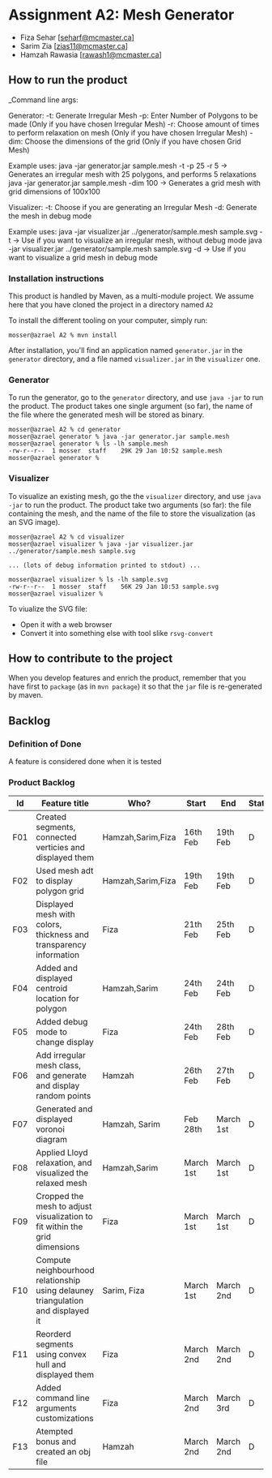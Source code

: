 # Assignment A2: Mesh Generator

  - Fiza Sehar [seharf@mcmaster.ca]
  - Sarim Zia [zias11@mcmaster.ca]
  - Hamzah Rawasia [rawash1@mcmaster.ca]

## How to run the product

_Command line args:

Generator:
-t: Generate Irregular Mesh
-p: Enter Number of Polygons to be made (Only if you have chosen Irregular Mesh)
-r: Choose amount of times to perform relaxation on mesh (Only if you have chosen Irregular Mesh)
-dim: Choose the dimensions of the grid (Only if you have chosen Grid Mesh)

Example uses:
java -jar generator.jar sample.mesh -t -p 25 -r 5    -> Generates an irregular mesh with 25 polygons, and performs 5 relaxations
java -jar generator.jar sample.mesh -dim 100  -> Generates a grid mesh with grid dimensions of 100x100

Visualizer:
-t: Choose if you are generating an Irregular Mesh
-d: Generate the mesh in debug mode

Example uses:
java -jar visualizer.jar ../generator/sample.mesh sample.svg  -t   -> Use if you want to visualize an irregular mesh, without debug mode
java -jar visualizer.jar ../generator/sample.mesh sample.svg -d   -> Use if you want to visualize a grid mesh in debug mode

### Installation instructions

This product is handled by Maven, as a multi-module project. We assume here that you have cloned the project in a directory named `A2`

To install the different tooling on your computer, simply run:

```
mosser@azrael A2 % mvn install
```

After installation, you'll find an application named `generator.jar` in the `generator` directory, and a file named `visualizer.jar` in the `visualizer` one. 

### Generator

To run the generator, go to the `generator` directory, and use `java -jar` to run the product. The product takes one single argument (so far), the name of the file where the generated mesh will be stored as binary.

```
mosser@azrael A2 % cd generator 
mosser@azrael generator % java -jar generator.jar sample.mesh
mosser@azrael generator % ls -lh sample.mesh
-rw-r--r--  1 mosser  staff    29K 29 Jan 10:52 sample.mesh
mosser@azrael generator % 
```

### Visualizer

To visualize an existing mesh, go the the `visualizer` directory, and use `java -jar` to run the product. The product take two arguments (so far): the file containing the mesh, and the name of the file to store the visualization (as an SVG image).

```
mosser@azrael A2 % cd visualizer 
mosser@azrael visualizer % java -jar visualizer.jar ../generator/sample.mesh sample.svg

... (lots of debug information printed to stdout) ...

mosser@azrael visualizer % ls -lh sample.svg
-rw-r--r--  1 mosser  staff    56K 29 Jan 10:53 sample.svg
mosser@azrael visualizer %
```
To viualize the SVG file:

  - Open it with a web browser
  - Convert it into something else with tool slike `rsvg-convert`

## How to contribute to the project

When you develop features and enrich the product, remember that you have first to `package` (as in `mvn package`) it so that the `jar` file is re-generated by maven.

## Backlog

### Definition of Done

A feature is considered done when it is tested

### Product Backlog

| Id | Feature title | Who? | Start | End | Status |
|:--:|---------------|------|-------|-----|--------|
|  F01  |  Created segments, connected verticies and displayed them |  Hamzah,Sarim,Fiza     | 16th Feb  |  19th Feb   |    D    |
|  F02  |  Used mesh adt to display polygon grid  |  Hamzah,Sarim,Fiza     | 19th Feb  |  19th Feb   |    D    |
|  F03  |  Displayed mesh with colors, thickness and transparency information |  Fiza     | 21th Feb  | 25th Feb  |    D    |
|  F04  |  Added and displayed centroid location for polygon  |  Hamzah,Sarim     | 24th Feb  |  24th Feb   |    D    |
|  F05  |  Added debug mode to change display  |  Fiza     | 24th Feb  | 28th Feb  |    D    |
|  F06  |  Add irregular mesh class, and generate and display random points  |  Hamzah | 26th Feb  | 27th Feb  |    D    |
|  F07  |  Generated and displayed voronoi diagram  |  Hamzah, Sarim | Feb 28th  | March 1st  |    D    |
|  F08  |  Applied Lloyd relaxation, and visualized the relaxed mesh  |  Hamzah,Sarim | March 1st  | March 1st  |    D    |
|  F09  | Cropped the mesh to adjust visualization to fit within the grid dimensions  |  Fiza | March 1st | March 1st  |    D    |
|  F10  | Compute neighbourhood relationship using delauney triangulation  and displayed it | Sarim, Fiza | March 1st | March 2nd  |    D    |
|  F11  |  Reorderd segments using convex hull and displayed them | Fiza | March 2nd | March 2nd  |    D    |
|  F12  |  Added command line arguments customizations | Fiza | March 2nd | March 3rd  |    D    |
|  F13 |  Atempted bonus and created an obj file | Hamzah | March 2nd | March 2nd  |    D    |

